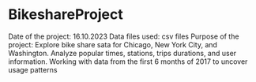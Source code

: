 # BikeshareProject
Date of the project: 16.10.2023
Data files used: csv files
Purpose of the project:
Explore bike share sata for Chicago, New York City, and Washington. Analyze popular times, stations, trips durations, and user information. Working with data from the first 6 months of 2017 to uncover usage patterns
